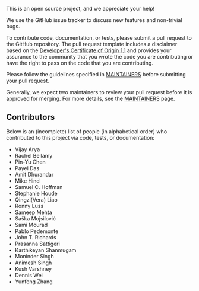 This is an open source project, and we appreciate your help!

We use the GitHub issue tracker to discuss new features and non-trivial bugs.

To contribute code, documentation, or tests, please submit a pull request to
the GitHub repository. The pull request template includes a disclaimer based
on the [Developer's Certificate of Origin 1.1](https://elinux.org/Developer_Certificate_Of_Origin)
and provides your assurance to the community that you wrote the code you are
contributing or have the right to pass on the code that you are contributing.

Please follow the guidelines specified in [MAINTAINERS](MAINTAINERS.md) before
submitting your pull request.

Generally, we expect two maintainers to review your pull
request before it is approved for merging. For more details, see the
[MAINTAINERS](MAINTAINERS.md) page.

## Contributors

Below is an (incomplete) list of people (in alphabetical order) who contributed to this project
via code, tests, or documentation:

* Vijay Arya
* Rachel Bellamy
* Pin-Yu Chen
* Payel Das
* Amit Dhurandar
* Mike Hind
* Samuel C. Hoffman
* Stephanie Houde
* Qingzi(Vera) Liao
* Ronny Luss
* Sameep Mehta
* Saška Mojsilović
* Sami Mourad
* Pablo Pedemonte
* John T. Richards
* Prasanna Sattigeri
* Karthikeyan Shanmugam
* Moninder Singh
* Animesh Singh
* Kush Varshney
* Dennis Wei
* Yunfeng Zhang

